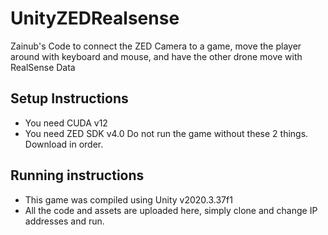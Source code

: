 # UnityZEDRealsense
Zainub's Code to connect the ZED Camera to a game, move the player around with keyboard and mouse, and have the other drone move with RealSense Data

## Setup Instructions
- You need CUDA v12
- You need ZED SDK v4.0
Do not run the game without these 2 things. Download in order.

## Running instructions
- This game was compiled using Unity v2020.3.37f1
- All the code and assets are uploaded here, simply clone and change IP addresses and run.

